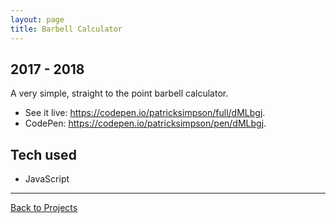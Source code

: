 ```yaml
---
layout: page
title: Barbell Calculator
---
```


## 2017 - 2018 

A very simple, straight to the point barbell calculator.

- See it live: <https://codepen.io/patricksimpson/full/dMLbgj>.
- CodePen: <https://codepen.io/patricksimpson/pen/dMLbgj>.

## Tech used

- JavaScript

----

[Back to Projects](/projects)
